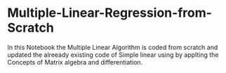 # Multiple-Linear-Regression-from-Scratch
In this Notebook the Multiple Linear Algorithm is coded  from scratch and updated the alreeady existing code of Simple linear using by applting the Concepts of Matrix algebra and differentiation.
